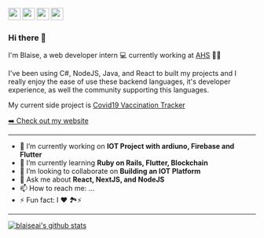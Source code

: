 <p><a href="https://www.twitter.com/seblaiserw"><img src="https://img.shields.io/badge/twitter-%231DA1F2.svg?&style=for-the-badge&logo=twitter&logoColor=white" height=25></a> <a href="https://www.linkedin.com/in/blaise94"><img src="https://img.shields.io/badge/linkedin-%230077B5.svg?&style=for-the-badge&logo=linkedin&logoColor=white" height=25></a></a> <a href="https://medium.com/@ntwariblaze"><img src="https://img.shields.io/badge/medium-%2312100E.svg?&style=for-the-badge&logo=medium&logoColor=white" height=25></a> <a href="https://dev.to/blaiseai"><img src="https://img.shields.io/badge/DEV.TO-%230A0A0A.svg?&style=for-the-badge&logo=dev-dot-to&logoColor=white" height=25></a></p>

### Hi there 👋

I'm Blaise, a web developer intern 💻 currently working at [AHS](https://ahs.ca) 🍲🥡

 I've been using C#, NodeJS, Java, and React to built my projects and I really enjoy the ease of use these backend languages, it's developer experience, as well the community supporting this languages.

My current side project is [Covid19 Vaccination Tracker](https://covid-vaccination-tracker-server-yiqc5.ondigitalocean.app/)

<p><a href="https://seblaise.dev">➡️ Check out my website</a></p>

-----

- 🔭 I’m currently working on **IOT Project with ardiuno, Firebase and Flutter**
- 🌱 I’m currently learning **Ruby on Rails, Flutter, Blockchain**
- 👯 I’m looking to collaborate on **Building an IOT Platform**
- 💬 Ask me about **React, NextJS, and NodeJS**
- 📫 How to reach me: ...
- ⚡ Fun fact: I ❤ 🏞⚡

-------
[![blaiseai's github stats](https://github-readme-stats.vercel.app/api?username=blaiseai&show_icons=true&theme=default)](https://github.com/blaiseai/)

